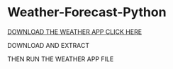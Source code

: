 # Weather-Forecast-Python

[DOWNLOAD THE WEATHER APP CLICK HERE](https://github.com/atharva-narkhede/Weather-Forecast-Python/archive/refs/heads/main.zip)

DOWNLOAD AND EXTRACT

THEN RUN THE WEATHER APP FILE 
